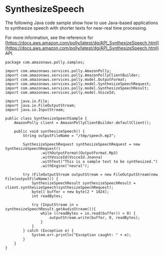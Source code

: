# SynthesizeSpeech<a name="SynthesizeSpeechSample"></a>

The following Java code sample show how to use Java\-based applications to synthesize speech with shorter texts for near\-real time processing\. 

For more information, see the reference for [https://docs.aws.amazon.com/polly/latest/dg/API_SynthesizeSpeech.html](https://docs.aws.amazon.com/polly/latest/dg/API_SynthesizeSpeech.html) API\. 

```
package com.amazonaws.polly.samples;
 
import com.amazonaws.services.polly.AmazonPolly;
import com.amazonaws.services.polly.AmazonPollyClientBuilder;
import com.amazonaws.services.polly.model.OutputFormat;
import com.amazonaws.services.polly.model.SynthesizeSpeechRequest;
import com.amazonaws.services.polly.model.SynthesizeSpeechResult;
import com.amazonaws.services.polly.model.VoiceId;
 
import java.io.File;
import java.io.FileOutputStream;
import java.io.InputStream;
 
public class SynthesizeSpeechSample {
    AmazonPolly client = AmazonPollyClientBuilder.defaultClient();
 
    public void synthesizeSpeech() {
        String outputFileName = "/tmp/speech.mp3";
 
        SynthesizeSpeechRequest synthesizeSpeechRequest = new SynthesizeSpeechRequest()
                .withOutputFormat(OutputFormat.Mp3)
                .withVoiceId(VoiceId.Joanna)
                .withText("This is a sample text to be synthesized.")
                .withEngine("neural");
 
        try (FileOutputStream outputStream = new FileOutputStream(new File(outputFileName))) {
            SynthesizeSpeechResult synthesizeSpeechResult = client.synthesizeSpeech(synthesizeSpeechRequest);
            byte[] buffer = new byte[2 * 1024];
            int readBytes;
 
            try (InputStream in = synthesizeSpeechResult.getAudioStream()){
                while ((readBytes = in.read(buffer)) > 0) {
                    outputStream.write(buffer, 0, readBytes);
                }
            }
        } catch (Exception e) {
            System.err.println("Exception caught: " + e);
        }
    }
}
```